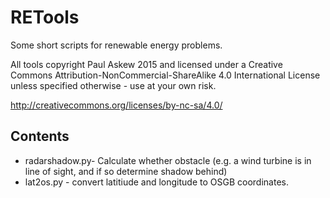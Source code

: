 RETools
====
Some short scripts for renewable energy problems.

All tools copyright Paul Askew 2015 and licensed under a Creative Commons Attribution-NonCommercial-ShareAlike 4.0 International License unless specified otherwise - use at your own risk.


http://creativecommons.org/licenses/by-nc-sa/4.0/
## Contents
* radarshadow.py- Calculate whether obstacle (e.g. a wind turbine is in line of sight, and if so determine shadow behind)
* lat2os.py - convert latitiude and longitude to OSGB coordinates.
